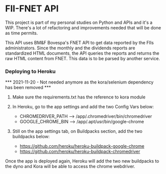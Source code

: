 # FII-FNET API
This project is part of my personal studies on Python and APIs and it's a WIP.
There's a lot of refactoring and improvements needed that will be done as time permits.

This API uses BM&F Bovespa's FNET API to get data reported by the FIIs administrators.
Since the monthly and the dividends reports are standardized HTML documents, the API queries the reports and returns the raw HTML content from FNET. This data is to be parsed by another service.


### Deploying to Heroku

*** 2021-11-20 - Not needed anymore as the kora/selenium dependency has been removed ***
1. Make sure the requirements.txt has the reference to kora module

2. In Heroku, go to the app settings and add the two Config Vars below:
    * CHROMEDRIVER_PATH --> /app/.chromedriver/bin/chromedriver
    * GOOGLE_CHROME_BIN --> /app/.apt/usr/bin/google-chrome

3. Still on the app settings tab, on Buildpacks section, add the two buildpacks below:
    * https://github.com/heroku/heroku-buildpack-google-chrome
    * https://github.com/heroku/heroku-buildpack-chromedriver

Once the app is deployed again, Heroku will add the two new buildpacks to the dyno and Kora will be able to access the chrome webdriver.